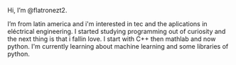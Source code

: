
Hi, I’m @flatronezt2.

I’m from latin america and i'm interested in tec and the aplications in eléctrical engineering. I 
started studying programming out of curiosity and the next thing is that i fallin love. I start with 
C++ then mathlab and now python. I'm currently learning about machine learning and some libraries of 
python.
